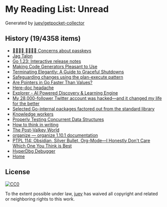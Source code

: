 # My Reading List: Unread

Generated by [juev/getpocket-collector](https://github.com/juev/getpocket-collector)

## History (19/4358 items)

- [􀀂􀀟􀀍􀀆 􀀂􀀛􀀌􀀋 Concerns about passkeys](https://me.micahrl.com/blog/concerns-about-passkeys/)
- [Jag Talon](https://usesthis.com/interviews/jag.talon/)
- [Go 1.23: Interactive release notes](https://antonz.org/go-1-23/)
- [Making Code Generators Pleasant to Use](https://hypirion.com/musings/making-code-generators-pleasant-to-use)
- [Terminating Elegantly: A Guide to Graceful Shutdowns](https://packagemain.tech/p/graceful-shutdowns-k8s-go)
- [Safeguarding changes using the plan-execute pattern](https://tn1ck.com/blog/update-plans?utm_source=christophberger&utm_medium=email&utm_campaign=2024-07-20-bisecting-ftw)
- [Are Pointers in Go Faster Than Values?](https://blog.boot.dev/golang/pointers-faster-than-values/)
- [Here-doc headache](https://rednafi.com/misc/heredoc_headache/)
- [Explorer - AI Powered Discovery & Learning Engine](https://explorer.globe.engineer)
- [My 28,000-follower Twitter account was hacked—and it changed my life for the better](https://www.fastcompany.com/91154019/my-28000-follower-twitter-account-was-hacked-and-it-changed-my-life-for-the-better)
- [Selected Go-internal packages factored out from the standard library](https://github.com/rogpeppe/go-internal)
- [Knowledge workers](https://aworkinglibrary.com/writing/knowledge-workers)
- [Properly Testing Concurrent Data Structures](https://matklad.github.io/2024/07/05/properly-testing-concurrent-data-structures.html)
- [How to think in writing](https://www.henrikkarlsson.xyz/p/writing-to-think)
- [The Post-Valkey World](https://redmonk.com/sogrady/2024/07/16/post-valkey-world/)
- [organize — organize 1.10.1 documentation](https://organize.readthedocs.io/en/latest/)
- [PTPL 114: Obsidian, Silver Bullet, Org-Mode—I Honestly Don't Care Which One You Think is Best](https://www.blog.plaintextpaperless.com/p/ptpl-114-obsidian-silver-bullet-org-mode)
- [HyperDbg Debugger](https://github.com/HyperDbg/HyperDbg)
- [Home](https://abhinav.github.io/git-spice/)

## License

[![CC0](https://mirrors.creativecommons.org/presskit/buttons/88x31/svg/cc-zero.svg)](https://creativecommons.org/publicdomain/zero/1.0/)

To the extent possible under law, [juev](https://github.com/juev) has waived all copyright and related or neighboring rights to this work.
